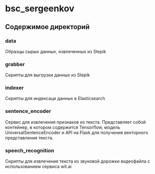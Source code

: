 # bsc_sergeenkov

## Содержимое директорий

### data
Образцы сырых данных, извлеченных из Stepik

### grabber
Скрипты для выгрузки данных из Stepik

### indexer
Скрипты для индексаци данных в Elasticsearch

### sentence_encoder
Сервис для извлечения признаков из текста. Представляет собой контейнер, в котором содержится Tensorflow, 
модель UniversalSentenceEncoder и API на Flask для получения векторного представления текста.

### speech_recognition
Скрипты для извлечения текста из звуковой дорожки видеофайла с использованием сервиса wit.ai